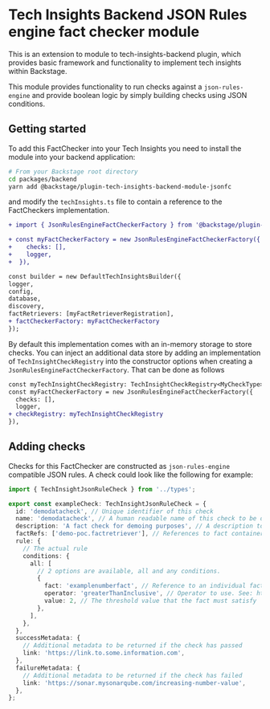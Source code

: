 # Tech Insights Backend JSON Rules engine fact checker module

This is an extension to module to tech-insights-backend plugin, which provides basic framework and functionality to implement tech insights within Backstage.

This module provides functionality to run checks against a `json-rules-engine` and provide boolean logic by simply building checks using JSON conditions.

## Getting started

To add this FactChecker into your Tech Insights you need to install the module into your backend application:

```bash
# From your Backstage root directory
cd packages/backend
yarn add @backstage/plugin-tech-insights-backend-module-jsonfc
```

and modify the `techInsights.ts` file to contain a reference to the FactCheckers implementation.

```diff
+ import { JsonRulesEngineFactCheckerFactory } from '@backstage/plugin-tech-insights-backend-module-jsonfc';

+ const myFactCheckerFactory = new JsonRulesEngineFactCheckerFactory({
+    checks: [],
+    logger,
+  }),

const builder = new DefaultTechInsightsBuilder({
logger,
config,
database,
discovery,
factRetrievers: [myFactRetrieverRegistration],
+ factCheckerFactory: myFactCheckerFactory
});
```

By default this implementation comes with an in-memory storage to store checks. You can inject an additional data store by adding an implementation of `TechInsightCheckRegistry` into the constructor options when creating a `JsonRulesEngineFactCheckerFactory`. That can be done as follows

```diff
const myTechInsightCheckRegistry: TechInsightCheckRegistry<MyCheckType> = // snip
const myFactCheckerFactory = new JsonRulesEngineFactCheckerFactory({
  checks: [],
  logger,
+ checkRegistry: myTechInsightCheckRegistry
}),

```

## Adding checks

Checks for this FactChecker are constructed as `json-rules-engine` compatible JSON rules. A check could look like the following for example:

```ts
import { TechInsightJsonRuleCheck } from '../types';

export const exampleCheck: TechInsightJsonRuleCheck = {
  id: 'demodatacheck', // Unique identifier of this check
  name: 'demodatacheck', // A human readable name of this check to be displayed in the UI
  description: 'A fact check for demoing purposes', // A description to be displayed in the UI
  factRefs: ['demo-poc.factretriever'], // References to fact containers that this check uses. See documentation on FactRetrievers for more information on these
  rule: {
    // The actual rule
    conditions: {
      all: [
        // 2 options are available, all and any conditions.
        {
          fact: 'examplenumberfact', // Reference to an individual fact to check against
          operator: 'greaterThanInclusive', // Operator to use. See: https://github.com/CacheControl/json-rules-engine/blob/master/docs/rules.md#operators for more
          value: 2, // The threshold value that the fact must satisfy
        },
      ],
    },
  },
  successMetadata: {
    // Additional metadata to be returned if the check has passed
    link: 'https://link.to.some.information.com',
  },
  failureMetadata: {
    // Additional metadata to be returned if the check has failed
    link: 'https://sonar.mysonarqube.com/increasing-number-value',
  },
};
```
